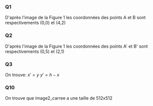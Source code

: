 ### Q1
D'après l'image de la Figure 1 les coordonnées des points A et B sont respectivements (0,0) et (4,2)

### Q2
D'après l'image de la Figure 1 les coordonnées des points A' et B' sont respectivements (0,5) et (2,1)

### Q3

On trouve:
$x'= y$
$y'= h-x$

### Q10

On trouve que image2_carree a une taille de 512x512

